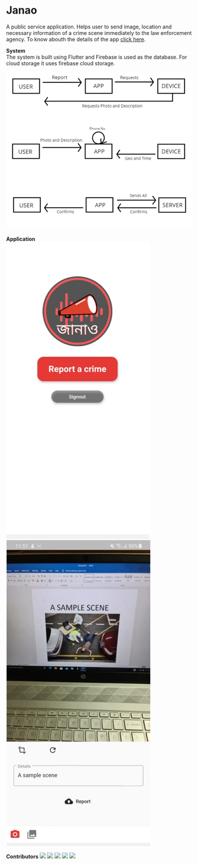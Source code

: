 # Janao
A public service application. Helps user to send image, location and necessary information of a crime scene immediately to the law enforcement agency.
To know abouth the details of the app <a href="https://www.canva.com/design/DAEI0SXRzdQ/i9nDBlodO69eQ7id9ECVRg/view?utm_content=DAEI0SXRzdQ&utm_campaign=designshare&utm_medium=link2&utm_source=sharebutton">click here<a>.

**System**<br />
The system is built using Flutter and Firebase is used as the database. For cloud storage it uses firebase cloud storage.

<img alt="Alt text" src="system.png">

**Application**<br />
<img alt="Alt text" src="home.png">
<img alt="Alt text" src="report.png">


**Contributors**
[![](https://github.com/ifran-rahman.png?size=50)](https://github.com/ifran-rahman)
[![](https://github.com/yearat.png?size=50)](https://github.com/yearat) 
[![](https://github.com/Alumanob.png?size=50)](https://github.com/Alumanob) 
[![](https://github.com/Anan-Ghosh.png?size=50)](https://github.com/Anan-Ghosh)
[![](https://github.com/Spectre118.png?size=50)](https://github.com/Spectre118)
